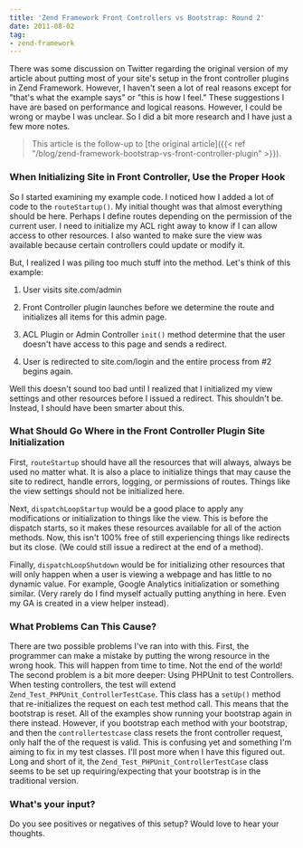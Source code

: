 ```yaml
---
title: 'Zend Framework Front Controllers vs Bootstrap: Round 2'
date: 2011-08-02
tag:
- zend-framework
---
```

There was some discussion on Twitter regarding the original version of my article about putting most of your site's setup in the front controller plugins in Zend Framework.  However, I haven't seen a lot of real reasons except for "that's what the example says" or "this is how I feel."  These suggestions I have are based on performance and logical reasons.  However, I could be wrong or maybe I was unclear. So I did a bit more research and I have just a few more notes.

<!--more-->

> This article is the follow-up to [the original article]({{< ref "/blog/zend-framework-bootstrap-vs-front-controller-plugin" >}}).

### When Initializing Site in Front Controller, Use the Proper Hook

So I started examining my example code.  I noticed how I added a lot of code to the `routeStartup()`.  My initial thought was that almost everything should be here.  Perhaps I define routes depending on the permission of the current user.  I need to initialize my ACL right away to know if I can allow access to other resources.  I also wanted to make sure the view was available because certain controllers could update or modify it.

But, I realized I was piling too much stuff into the method.  Let's think of this example:

  1. User visits site.com/admin

  2. Front Controller plugin launches before we determine the route and initializes all items for this admin page.

  3. ACL Plugin or Admin Controller `init()` method determine that the user doesn't have access to this page and sends a redirect.

  4. User is redirected to site.com/login and the entire process from #2 begins again.

Well this doesn't sound too bad until I realized that I initialized my view settings and other resources before I issued a redirect.  This shouldn't be.  Instead, I should have been smarter about this.  

### What Should Go Where in the Front Controller Plugin Site Initialization

First, `routeStartup` should have all the resources that will always, always be used no matter what.  It is also a place to initialize things that may cause the site to redirect, handle errors, logging, or permissions of routes.  Things like the view settings should not be initialized here.

Next, `dispatchLoopStartup` would be a good place to apply any modifications or initialization to things like the view.  This is before the dispatch starts, so it makes these resources available for all of the action methods.  Now, this isn't 100% free of still experiencing things like redirects but its close. (We could still issue a redirect at the end of a method).

Finally, `dispatchLoopShutdown` would be for initializing other resources that will only happen when a user is viewing a webpage and has little to no dynamic value.  For example, Google Analytics initialization or something similar.  (Very rarely do I find myself actually putting anything in here.  Even my GA is created in a view helper instead).

### What Problems Can This Cause?

There are two possible problems I've ran into with this.  First, the programmer can make a mistake by putting the wrong resource in the wrong hook.  This will happen from time to time.  Not the end of the world!  The second problem is a bit more deeper: Using PHPUnit to test Controllers.  When testing controllers, the test will extend `Zend_Test_PHPUnit_ControllerTestCase`.  This class has a `setUp()` method that re-initializes the request on each test method call.  This means that the bootstrap is reset.  All of the examples show running your bootstrap again in there instead.  However, if you bootstrap each method with your bootstrap, and then the `controllertestcase` class resets the front controller request, only half the of the request is valid.  This is confusing yet and something I'm aiming to fix in my test classes.  I'll post more when I have this figured out.  Long and short of it, the `Zend_Test_PHPUnit_ControllerTestCase` class seems to be set up requiring/expecting that your bootstrap is in the traditional version.

### What's your input?

Do you see positives or negatives of this setup?  Would love to hear your thoughts. 
